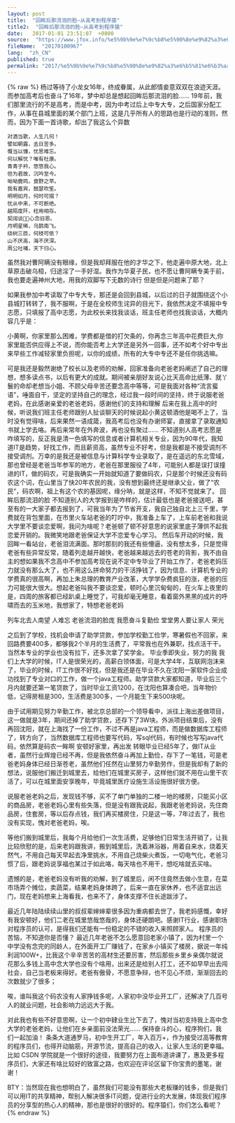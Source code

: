 ```yaml
---
layout: post
title:  "回眸后那流泪的脸–从高考到程序猿"
title2:  "回眸后那流泪的脸–从高考到程序猿"
date:   2017-01-01 23:51:07  +0800
source:  "https://www.jfox.info/%e5%9b%9e%e7%9c%b8%e5%90%8e%e9%82%a3%e6%b5%81%e6%b3%aa%e7%9a%84%e8%84%b8-%e4%bb%8e%e9%ab%98%e8%80%83%e5%88%b0%e7%a8%8b%e5%ba%8f%e7%8c%bf.html"
fileName:  "20170100967"
lang:  "zh_CN"
published: true
permalink: "2017/%e5%9b%9e%e7%9c%b8%e5%90%8e%e9%82%a3%e6%b5%81%e6%b3%aa%e7%9a%84%e8%84%b8-%e4%bb%8e%e9%ab%98%e8%80%83%e5%88%b0%e7%a8%8b%e5%ba%8f%e7%8c%bf.html"
---
```

{% raw %}
杨过等待了小龙女16年，终成眷属，从此郎情妾意双双在浪迹天涯。而参加高考后也奋斗了16年，梦中却总是想起回眸后那流泪的脸…… 
19年前，我们那里流行的不是高考，而是中考，因为中考过后上中专大专，之后国家分配工作，从事在县城里面的某个部门上班，这是几乎所有人的思路也是行动的准则，然而，因为下面一首诗歌，却出了我这么个异数

    对酒当歌，人生几何！
    譬如朝露，去日苦多。
    慨当以慷，忧思难忘。
    何以解忧？唯有杜康。
    青青子衿，悠悠我心。
    但为君故，沉吟至今。
    呦呦鹿鸣，食野之苹。
    我有嘉宾，鼓瑟吹笙。
    明明如月，何时可掇？
    忧从中来，不可断绝。
    越陌度阡，枉用相存。
    契阔谈，心念旧恩。
    月明星稀，乌鹊南飞。
    绕树三匝，何枝可依？
    山不厌高，海不厌深。
    周公吐哺，天下归心。
    

虽然我对曹阿瞒没有眼缘，但是我却拜服在他的才华之下，他走遍中原大地，北上草原击破乌桓，归途淫了一手好湿。我作为华夏子民，也不愿让曹阿瞒专美于前，我也要走遍神州大地，用我的双脚写下无数的诗行 
但是但是问题来了耶？

如果我参加中考读取了中专大专，那还是会回到县城，以后过的日子就围绕这个小县城打转转了，我不服啊，于是在全校师生诧异的目光下，我依然决定不填报中专志愿，只填报了高中志愿，为此校长来找我谈话，班主任老师也找我谈话，大概内容几乎是：

小黄啊，你家里那么困难，学费都是借的打欠条的，你再念三年高中花费巨大,你家里能否供应得上不说，而你能否考上大学还是另外一回事，还不如考个好中专出来早些工作减轻家里负担呢，以你的成绩，所有的大专中专还不是任你挑选嘛。

可是我还是毅然谢绝了校长以及老师的劝解，回家准备向老爸老妈阐述了自己的理想，想多读点书，以后有更大的成就。期间被亲朋好友说心比天高命比纸薄、就丫鬟的命却老想当小姐、不顾父母辛苦还要念高中等等，可是我面对各种“流言蜚语”，唾面自干，坚定的坚持自己的理念，经过我一段时间的坚持，终于说服老爸老妈，在此感谢亲爱的老爸老妈，感谢他们的支持和理解 
后来在我上高中的时候，听说我们班主任老师跟别人扯谈聊天的时候说起小黄这顿酒他是喝不上了，当时没有觉得啥，后来果然一语成箴，我高考后也没有办谢师宴，直接拿了录取通知书就上学去咯。再后来常年在外奔波，再也没有聚过…… 
不知道别人高考志愿是咋填写的，反正我是清一色填写的信息或者计算机相关专业，因为90年代，我知道IT是趋势，好找工作，而且薪资高，虽然专业不好考，但是我都是不接受调剂不接受调剂。万幸的是我还是被信息与计算科学专业录取了，是在遥远的东北雪域，那也曾经是老爸当年参军的地方，老爸在那里服役了4年，可能别人都是误打误撞进的IT，做的码农，可是我确实一开始就知道了要做码农，只是那个时候还没有码农这个词，在山里当了快20年农民的我，没有想到最终还是继承父业，做了“农民”，码农啊，祖上有这个农的基因呢，缘分呐，就是这样，不知不觉就来了。 
回眸后那流泪的脸 
不知道别人的大学报到是咋样的，估计最低也是老爸接送吧，甚至有的一大家子都去报到了，可我当年为了节省开支，我自己独自北上三千里，学费就在背包里面，在市里火车站老爸的叮咛中，我准备上车了，上车前老爸和我说大学里不要谈恋爱啊，我问为啥呢？老爸顿了顿不好意思的说家里底子薄供不起我恋爱开销的。我微笑地跟老爸保证大学不恋爱专心学习。
然后车开动的时候，我回眸一看站台，老爸泪流满面。那时那刻的我还有些懵逼，没有想太多，只是觉得老爸有些异常反常，随着列走越开越快，老爸越来越远去的苍老的背影，我不由自主的想如果我不念高中不参加高考现在说不定中专毕业了开始工作了，老爸老妈压力就没有那么大了，也不用这么拼命努力的干活挣钱了，因为信息、计算机专业的学费真的很高啊，再加上朱总理的教育产业改革，大学学杂费疯狂的涨，老爸的压力可能很大很大。想起老爸叫我不要谈恋爱，顿时心里沉甸甸的，在火车上夜里的是，四周的旅客都已经趴桌上睡觉了，可我却毫无睡意，看着窗外黑黑的成片的呼啸而去的玉米地，我想家了，特想老爸老妈

列车北去人南望
人难忘
老爸流泪的脸庞
我愿奋斗复勤俭
堂堂男人要让家人
荣光

之后到了学校，找机会申请了助学贷款，参加学校勤工俭学，寒暑假也不回家，来回路费要400多，都够我2个半月的生活费了，平常我也在外兼职，找点活干干。当然本专业的学业也没有拉下，还多次拿了奖学金。 
毕业季即失业，努力的我 
我们上大学的时候，IT人是很荣光的，高薪白领体面，可是大学4年，互联网泡沫来了，毕业的时候，IT工作很不好找，但是我还是在毕业不久在沈阳一家软件企业成功找到了专业对口的工作，做一个java工程师。助学贷款大家都知道，毕业后三个月内就要还第一笔贷款了，当时毕业工资1200，在沈阳也算凑合吧，当年物价低，记得房租是300，生活费是300多，一个月能生下来500块呢。

由于试用期见努力辛勤工作，被北京总部的一个领导看中，派往上海出差做项目，这一做就是3年，期间还掉了助学贷款，还存下了3W块。外派项目结束后，没有再回沈阳，就在上海找了一份工作，不过不再是java工程师，而是做数据库工程师了，转方向了，当然数据库工程师也要写代码，写sql代码，有时候也写写java代码，依然算是码农一眸啊 
安顿好家里，再出发 
转眼毕业已经5年了，做IT从业者，虽然行业辉煌已经不再，但是我依然奋斗再加上勤俭，存下了一笔钱，可是老爸老妈身体已经日渐苍老，虽然他们任然在山里努力辛勤劳作，但是我却有了新的想法，说服他们搬迁到城里去，给他们在城里买房子，这样他们就不用在山里干农活了，可以在城里面安享晚年，毕竟城里医疗设施生活设施很好很方便。

说服老爸老妈之后，发现钱不够，买不了单门单独的二楼一地的楼房，只能买小区的商品房，老爸老妈心里有些失落，但是没有跟我说起，我跟老爸老妈说，先住商品房，住套房，等以后存点钱，我们再买楼房住，只是这一等，7年过去了，我也没有实现，愧对老爸老妈，唉。

等他们搬到城里后，我每个月给他们一次生活费，足够他们日常生活开销了，让我比较欣慰的是，后来老妈跟我讲，搬到城里后，洗着淋浴器，用着自来水，烧着天然气，不用自己每天早起去净里挑水，不用自己烧柴火煮饭，一切电气化，老爸习惯了后，跟老妈说享福也某过于如此咯，每天啥也不用干，想吃啥就去买啥。

遗憾的是，老爸老妈没有听我的劝解，到了城里后，闲不住竟然去做小生意，在菜市场弄个摊位，卖蔬菜，结果老妈身体跨了，后来一直在家休养，也不适宜出远门，现在老妈想来上海看我，也来不了，身体支撑不住长途跋涉了。

最近几年陆陆续续山里的叔叔辈婶婶辈很多因为重病都去世了，我老妈感慨，幸好有我安顿好，他们二老在城里悠哉悠哉的，身体还硬朗吧。感谢IT行业，感谢职场对程序员的认可，是得我们还能有一份稳定的不错的收入来照顾家人。 
程序员的苦恼，不知道你是否懂？
最近几年老爸不怎么愿意回老家小镇了，因为村里一个中学没有念完的同龄人，在外面开工厂赚钱了，在家乡小镇买了楼房，据说一年纯利润100W+，比我这个辛辛苦苦的高材生还要厉害，然后那些乡里乡亲偶尔就说花那么多钱上高中念大学也没有个啥用，出来还是给别人打工，还不如早早出去闯社会，自己当老板来得好。老爸有傲骨，不愿意争辩，也不见心不烦，渐渐回去的次数就少了很多；

唉，谁叫我这个码农没有人家挣钱多呢，人家初中没毕业开工厂，还解决了几百号人的就业问题，社会影响力远远大于我。

对此我也有些不好意思啊，让一个初中肄业生比下去了，愧对当初支持我上高中念大学的老爸老妈，让他们在乡亲面前没法荣光…… 
保持奋斗的心，程序狗们，我们一起加油！
条条大道通罗马，初中生开工厂，年入百万+，作为接受过高等教育的程序员们，也得开动脑筋，开源节流，提高自己的收入，让家人生活的更幸福。比如 CSDN 学院就是一个很好的途径，我要努力在上面布道讲课了，惠及更多程序员们，大家还有啥比较好的致富之路，也欢迎在评论区留下你宝贵的墨笔，谢谢！

BTY：当然现在我也想明白了，虽然我们可能没有那些大老板赚的钱多，但是我们可以用IT的共享精神，帮别人解决很多IT问题，促进行业的大发展，体现我们程序员的分享型的热心人的精神，那也是很好的很好的。程序猿们，你们怎么看呢？
{% endraw %}